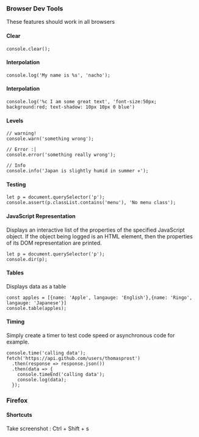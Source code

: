 ### Browser Dev Tools

These features should work in all browsers

#### Clear

```
console.clear();
```

#### Interpolation

```
console.log('My name is %s', 'nacho');
```

#### Interpolation

```
console.log('%c I am some great text', 'font-size:50px; background:red; text-shadow: 10px 10px 0 blue')
```

#### Levels
```
// warning!
console.warn('something wrong');

// Error :|
console.error('something really wrong');

// Info
console.info('Japan is slightly humid in summer ✈');
```
#### Testing

```
let p = document.querySelector('p');
console.assert(p.classList.contains('menu'), 'No menu class');
```

#### JavaScript Representation
Displays an interactive list of the properties of the specified JavaScript object.
If the object being logged is an HTML element, then the properties of its DOM representation are printed.

```
let p = document.querySelector('p');
console.dir(p);
```

#### Tables
Displays data as a table

```
const apples = [{name: 'Apple', langauge: 'English'},{name: 'Ringo', langauge: 'Japanese'}]
console.table(apples);
```

#### Timing
Simply create a timer to test code speed or asynchronous code for example.

```
console.time('calling data');
fetch('https://api.github.com/users/thomasprost')
  .then(response => response.json())
  .then(data => {
    console.timeEnd('calling data');
    console.log(data);
  });
```

### Firefox

#### Shortcuts

Take screenshot : Ctrl + Shift + s